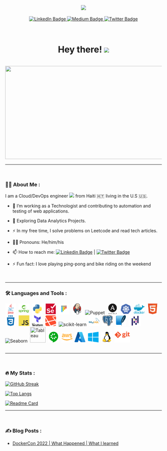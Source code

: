 <div id="header" align="center">
  <img src="https://media.giphy.com/media/4KzpjLvJjJknJ5Xuak/giphy.gif" width="100"/>
</div>
<br/>
<div id="badges" align= "center">
  <a href="https://www.linkedin.com/in/junior-david-roche/">
    <img src="https://img.shields.io/badge/LinkedIn-blue?style=for-the-badge&logo=linkedin&logoColor=white" alt="LinkedIn Badge"/>
  </a>
 <a href="https://medium.com/@davjroche">
    <img src="https://img.shields.io/badge/Medium-black?style=for-the-badge&logo=medium&logoColor=white" alt="Medium Badge"/>
  </a>
  <a href="https://twitter.com/Coolyo509">
    <img src="https://img.shields.io/badge/Twitter-blue?style=for-the-badge&logo=twitter&logoColor=white" alt="Twitter Badge"/>
  </a>
</div>
<br/>

<div id="badges" align= "center">
  <img src="https://komarev.com/ghpvc/?username=DJRoche509&style=flat-square&color=blue" alt=""/>
</div>

<h1 align= "center">
  Hey there! 
  <img src="https://media.giphy.com/media/OpBA2nKQog7LENz8Of/giphy.gif" width="100"/>
</h1>
<br/>

<div align="center">
  <img src="https://media.giphy.com/media/dWesBcTLavkZuG35MI/giphy.gif" width="600" height="300"/>
</div>

---
<br/>


### :man_technologist: About Me :
I am a Cloud/DevOps engineer <img src="https://media.giphy.com/media/WUlplcMpOCEmTGBtBW/giphy.gif" width="30"> from Haiti :haiti: living in the U.S :us:.

- :telescope: I’m working as a Technologist and contributing to automation and testing of web applications.

- :seedling: Exploring Data Analytics Projects.

- :zap: In my free time, I solve problems on Leetcode and read tech articles.

- 🤵🏽 Pronouns: He/him/his  

- :mailbox: How to reach me: [![Linkedin Badge](https://img.shields.io/badge/-LinkedIn-blue?style=flat&logo=Linkedin&logoColor=white)](https://www.linkedin.com/in/junior-david-roche/)   |   [![Twitter Badge](https://img.shields.io/badge/Twitter-blue?style=flat&logo=twitter&logoColor=white)](https://twitter.com/Coolyo509)  

- ⚡ Fun fact: I love playing ping-pong and bike riding on the weekend 
<br/>


---

### :hammer_and_wrench: Languages and Tools :
<div>
  <img src="https://github.com/devicons/devicon/blob/master/icons/java/java-original-wordmark.svg" title="Java" alt="Java" width="35" height="35"/>&nbsp;
  <img src="https://github.com/devicons/devicon/blob/master/icons/spring/spring-original-wordmark.svg" title="Spring" alt="Spring" width="35" height="35"/>&nbsp;
  <img src="https://github.com/devicons/devicon/blob/master/icons/python/python-original.svg" title="Python" alt="Python" width="35" height="35"/>&nbsp;
  <img src="https://github.com/devicons/devicon/blob/master/icons/selenium/selenium-original.svg" title="Selenium" alt="Selenium" width="35" height="35"/>&nbsp;
  <img src="https://github.com/devicons/devicon/blob/master/icons/pytest/pytest-original.svg" title="Pytest" alt="Pytest" width="35" height="35"/>&nbsp;
  <img src="https://github.com/devicons/devicon/blob/master/icons/jenkins/jenkins-original.svg" title="Jenkins" alt="Jenkins" width="35" height="35"/>&nbsp;
  <img src="https://github.com/kennethacurtis/Font-Awesome/blob/puppet_brand_logo/svgs/brands/puppet.svg" title="Puppet" alt="Puppet" width="35" height="35"/>&nbsp;
  <img src="https://github.com/devicons/devicon/blob/master/icons/ansible/ansible-original-wordmark.svg" title="Ansible" alt="Ansible"width="35" height="35"/>&nbsp;
  <img src="https://github.com/devicons/devicon/blob/master/icons/kubernetes/kubernetes-plain.svg" title="Kubernetes" alt="Kubernetes"width="35" height="35"/>&nbsp;
  <img src="https://github.com/devicons/devicon/blob/master/icons/docker/docker-plain-wordmark.svg" title="Docker" alt="Docker" width="35" height="35"/>&nbsp;
  <img src="https://github.com/devicons/devicon/blob/master/icons/html5/html5-original.svg" title="HTML5" alt="HTML" width="35" height="35"/>&nbsp;
  <img src="https://github.com/devicons/devicon/blob/master/icons/css3/css3-plain-wordmark.svg"  title="CSS3" alt="CSS" width="35" height="35"/>&nbsp;
  <img src="https://github.com/devicons/devicon/blob/master/icons/javascript/javascript-original.svg" title="JavaScript" alt="JavaScript" width="35" height="35"/>&nbsp;
  <img src="https://github.com/devicons/devicon/blob/master/icons/terraform/terraform-original-wordmark.svg" title="Terraform"  alt="Terraform" width="35" height="35"/>&nbsp;
  <img src="https://github.com/devicons/devicon/blob/master/icons/laravel/laravel-plain.svg"  title="Laravel" alt="Laravel" width="35" height="35"/>&nbsp;
  <img src="https://scikit-learn.org/stable/_images/scikit-learn-logo-notext.png" title="scikit-learn" alt="scikit-learn" width="50" height="35"/>&nbsp;
  <img src="https://github.com/devicons/devicon/blob/master/icons/mysql/mysql-original-wordmark.svg" title="MySQL"  alt="MySQL" width="35" height="35"/>&nbsp;
  <img src="https://github.com/devicons/devicon/blob/master/icons/postgresql/postgresql-original.svg" title="PostgreSQL" alt="PostgreSQL" width="35" height="35"/>&nbsp;
  <img src="https://github.com/devicons/devicon/blob/master/icons/sqlite/sqlite-original.svg" title="SQLite" alt="SQLite" width="35" height="35"/>&nbsp;
  <img src="https://github.com/devicons/devicon/blob/master/icons/pandas/pandas-original.svg" title="Pandas" alt="Pandas" width="40" height="35"/>&nbsp;
  <img src="https://seaborn.pydata.org/_images/logo-mark-lightbg.svg" title="Seaborn" alt="Seaborn" width="35" height="35"/>&nbsp;
  <img src="https://cdn.worldvectorlogo.com/logos/tableau-software.svg" title="Tableau" **alt="Tableau" width="50" height="50"/>&nbsp;
  <img src="https://github.com/devicons/devicon/blob/master/icons/cucumber/cucumber-plain.svg" title="Cucumber" alt="Cucumber" width="35" height="35"/>&nbsp;
  <img src="https://github.com/devicons/devicon/blob/master/icons/amazonwebservices/amazonwebservices-plain-wordmark.svg" title="AWS" alt="AWS" width="35" height="35"/>&nbsp;
  <img src="https://github.com/devicons/devicon/blob/master/icons/azure/azure-original.svg"  title="Azure" alt="Azure" width="35" height="35"/>&nbsp;
  <img src="https://github.com/devicons/devicon/blob/master/icons/windows8/windows8-original.svg"  title="Windows" alt="Windows" width="35" height="35"/>&nbsp;
  <img src="https://github.com/devicons/devicon/blob/master/icons/linux/linux-original.svg"  title="Linux" alt="Linux" width="35" height="35"/>&nbsp;
  <img src="https://github.com/devicons/devicon/blob/master/icons/git/git-plain-wordmark.svg" title="Git" **alt="Git" width="50" height="50"/>&nbsp;
</div>
<br/>

---

<br/>

### :fire: My Stats :
[![GitHub Streak](http://github-readme-streak-stats.herokuapp.com?user=DJRoche509&theme=dark&background=000000)](https://git.io/streak-stats)
<!--
[![GitHub Streak](http://github-readme-streak-stats.herokuapp.com?user=DJRoche509&theme=tokyonight_duo&fire=5B2AFF&sideNums=3CA98D&currStreakNum=443EFF&dates=3D502DF4&currStreakLabel=511467&background=CAE2E550&sideLabels=177F44)](https://git.io/streak-stats) 
-->


[![Top Langs](https://github-readme-stats.vercel.app/api/top-langs/?username=DJRoche509&layout=compact&theme=vision-friendly-dark)](https://github.com/anuraghazra/github-readme-stats)

[![Readme Card](https://github-readme-stats.vercel.app/api/?username=DJRoche509&repo=github-readme-stats&show_owner-true&theme=vision-friendly-dark)](https://github.com/anuraghazra/github-readme-stats)

---
<br/>

### :writing_hand: Blog Posts :
<!-- BLOG-POST-LIST:START -->
- [DockerCon 2022 | What Happened | What I learned](https://medium.com/strategio/dockercon-2022-what-happened-what-i-learned-b222555c7b89?source=rss-99edd96d10bd------2)
<!-- BLOG-POST-LIST:END -->

<!--
**DJRoche509/DJRoche509** is a ✨ _special_ ✨ repository because its `README.md` (this file) appears on your GitHub profile.

Here are some ideas to get you started:

- 🔭 I’m currently working on ...
- 🌱 I’m currently learning ...
-->

